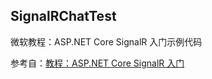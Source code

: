 ﻿## SignalRChatTest

微软教程：ASP.NET Core SignalR 入门示例代码

参考自：[教程：ASP.NET Core SignalR 入门](https://learn.microsoft.com/zh-cn/aspnet/core/tutorials/signalr?view=aspnetcore-9.0&tabs=visual-studio)